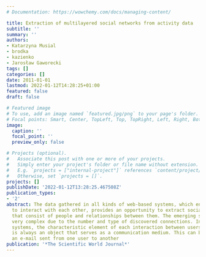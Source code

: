 ```yaml
---
# Documentation: https://wowchemy.com/docs/managing-content/

title: Extraction of multilayered social networks from activity data
subtitle: ''
summary: ''
authors:
- Katarzyna Musial
- brodka
- kazienko
- Jarosław Gaworecki
tags: []
categories: []
date: 2011-01-01
lastmod: 2022-01-12T14:28:25+01:00
featured: false
draft: false

# Featured image
# To use, add an image named `featured.jpg/png` to your page's folder.
# Focal points: Smart, Center, TopLeft, Top, TopRight, Left, Right, BottomLeft, Bottom, BottomRight.
image:
  caption: ''
  focal_point: ''
  preview_only: false

# Projects (optional).
#   Associate this post with one or more of your projects.
#   Simply enter your project's folder or file name without extension.
#   E.g. `projects = ["internal-project"]` references `content/project/deep-learning/index.md`.
#   Otherwise, set `projects = []`.
projects: []
publishDate: '2022-01-12T13:28:25.467508Z'
publication_types:
- '2'
abstract: The data gathered in all kinds of web-based systems, which enable users
  to interact with each other, provides an opportunity to extract social networks
  that consist of people and relationships between them. The emerging structures are
  very complex due to the number and type of discovered connections. In web-based
  systems, the characteristic element of each interaction between users is that there
  is always an object that serves as a communication medium. This can be, for example,
  an e-mail sent from one user to another
publication: '*The Scientific World Journal*'
---
```


